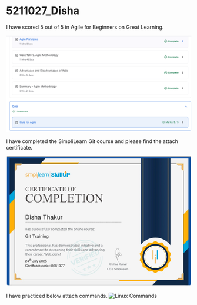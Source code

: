 # 5211027_Disha
I have scored 5 out of 5 in Agile for Beginners on Great Learning.

![5211027_Disha](./Agile_screenshot.png.png)


I have completed the SimpliLearn Git course and please find the attach certificate.

![5211027_Disha](./SimpliLearn_Git_Certificate.png)


I have practiced below attach commands.
![Linux Commands](./LINUX/linuxcommand)
